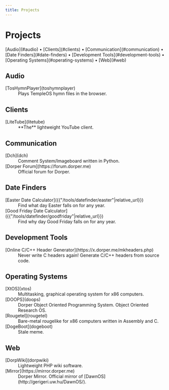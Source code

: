 ```yaml
---
title: Projects
---
```

<h1 class="page-title">Projects</h1>
[Audio](#audio) &bull; [Clients](#clients) &bull; [Communication](#communication) &bull; [Date Finders](#date-finders)
&bull; [Development Tools](#development-tools) &bull; [Operating Systems](#operating-systems) &bull; [Web](#web)

## Audio
<dl>
<dt>[TosHymnPlayer](toshymnplayer)</dt>
<dd>Plays TempleOS hymn files in the browser.</dd>
</dl>

## Clients
<dl>
<dt>[LiteTube](litetube)</dt>
<dd>**The** lightweight YouTube client.</dd>
</dl>

## Communication
<dl>
<dt>[Dch](dch)</dt>
<dd>Comment System/Imageboard written in Python.</dd>
<dt>[Dorper Forum](https://forum.dorper.me)</dt>
<dd>Official forum for Dorper.</dd>
</dl>

## Date Finders
<dl>
<dt>[Easter Date Calculator]({{"/tools/datefinder/easter"|relative_url}})</dt>
<dd>Find what day Easter falls on for any year.</dd>
<dt>[Good Friday Date Calculator]({{"/tools/datefinder/goodfriday"|relative_url}})</dt>
<dd>Find why day Good Friday falls on for any year.</dd>
</dl>

## Development Tools
<dl>
<dt>[Online C/C++ Header Generator](https://x.dorper.me/mkheaders.php)</dt>
<dd>Never write C headers again! Generate C/C++ headers from source code.</dd>
</dl>

## Operating Systems
<dl>
<dt>[XtOS](xtos)</dt>
<dd>Multitasking, graphical operating system for x86 computers.</dd>
<dt>[DOOPS](doops)</dt>
<dd>Dorper Object Oriented Programming System. Object Oriented Research OS.</dd>
<dt>[Rougetel](rougetel)</dt>
<dd>Bare-metal rougelike for x86 computers written in Assembly and C.</dd>
<dt>[DogeBoot](dogeboot)</dt>
<dd>Stale meme.</dd>
</dl>

## Web
<dl>
<dt>[DorpWiki](dorpwiki)</dt>
<dd>Lightweight PHP wiki software.</dt>
<dt>[Mirror](https://mirror.dorper.me)</dt>
<dd>Dorper Mirror. Official mirror of [DawnOS](http://gerigeri.uw.hu/DawnOS/).</dd>
</dl>
